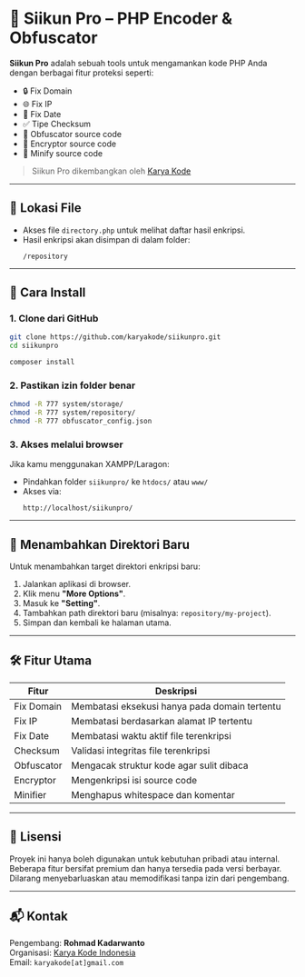 # 🔐 Siikun Pro – PHP Encoder & Obfuscator

**Siikun Pro** adalah sebuah tools untuk mengamankan kode PHP Anda dengan berbagai fitur proteksi seperti:

- 🔒 Fix Domain
- 🌐 Fix IP
- 📅 Fix Date
- ✅ Tipe Checksum
- 🧩 Obfuscator source code
- 🔐 Encryptor source code
- 🧼 Minify source code

> Siikun Pro dikembangkan oleh [Karya Kode](https://github.com/karyakode)

---

## 📁 Lokasi File

- Akses file `directory.php` untuk melihat daftar hasil enkripsi.
- Hasil enkripsi akan disimpan di dalam folder:  
  ```
  /repository
  ```

---

## 🚀 Cara Install

### 1. Clone dari GitHub
```bash
git clone https://github.com/karyakode/siikunpro.git
cd siikunpro

composer install
```

### 2. Pastikan izin folder benar
```bash
chmod -R 777 system/storage/
chmod -R 777 system/repository/
chmod -R 777 obfuscator_config.json
```

### 3. Akses melalui browser
Jika kamu menggunakan XAMPP/Laragon:
- Pindahkan folder `siikunpro/` ke `htdocs/` atau `www/`
- Akses via:  
  ```
  http://localhost/siikunpro/
  ```

---

## 🧭 Menambahkan Direktori Baru

Untuk menambahkan target direktori enkripsi baru:

1. Jalankan aplikasi di browser.
2. Klik menu **"More Options"**.
3. Masuk ke **"Setting"**.
4. Tambahkan path direktori baru (misalnya: `repository/my-project`).
5. Simpan dan kembali ke halaman utama.

---

## 🛠️ Fitur Utama

| Fitur            | Deskripsi                                      |
|------------------|------------------------------------------------|
| Fix Domain       | Membatasi eksekusi hanya pada domain tertentu |
| Fix IP           | Membatasi berdasarkan alamat IP tertentu      |
| Fix Date         | Membatasi waktu aktif file terenkripsi        |
| Checksum         | Validasi integritas file terenkripsi          |
| Obfuscator       | Mengacak struktur kode agar sulit dibaca      |
| Encryptor        | Mengenkripsi isi source code                  |
| Minifier         | Menghapus whitespace dan komentar             |

---

## 📄 Lisensi

Proyek ini hanya boleh digunakan untuk kebutuhan pribadi atau internal. Beberapa fitur bersifat premium dan hanya tersedia pada versi berbayar. Dilarang menyebarluaskan atau memodifikasi tanpa izin dari pengembang.

---

## 📬 Kontak

Pengembang: **Rohmad Kadarwanto**  
Organisasi: [Karya Kode Indonesia](https://github.com/karyakode)  
Email: `karyakode[at]gmail.com`
